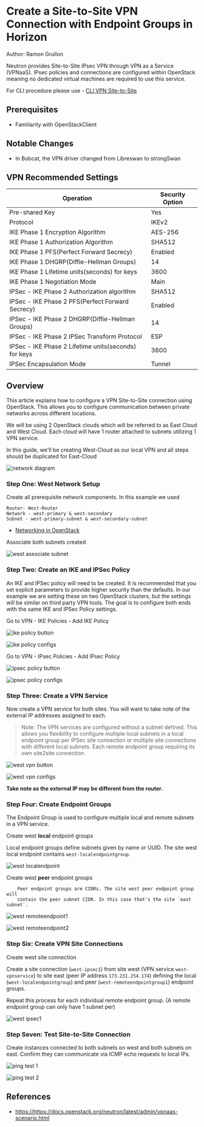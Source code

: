 # Create a Site-to-Site VPN Connection with Endpoint Groups in Horizon

Author: Ramon Grullon

Neutron provides Site-to-Site IPsec VPN through VPN as a Service (VPNaaS).
IPsec policies and connections are configured within OpenStack meaning
no dedicated virtual machines are required to use this service.

For CLI procedure please use - [CLI VPN Site-to-Site](https://openmetal.io/docs/tutorials/create-site-to-site-vpn.md)

## Prerequisites

- Familiarity with OpenStackClient

## Notable Changes

- In Bobcat, the VPN driver changed from Libreswan to strongSwan

## VPN Recommended Settings

| Operation                                      | Security Option                       |
| ---------------------------------------------- | ------------------------------------- |
| Pre-shared Key                                 | Yes                                   |
| Protocol                                       | IKEv2                                 |
| IKE Phase 1 Encryption Algorithm               | AES-256                               |
| IKE Phase 1 Authorization Algorithm            | SHA512                                |
| IKE Phase 1 PFS(Perfect Forward Secrecy)     | Enabled                               |
| IKE Phase 1 DHGRP(Diffie-Hellman Groups)       | 14                                    |
| IKE Phase 1 Lifetime units(seconds) for keys   | 3600                                  |
| IKE Phase 1 Negotiation Mode                    | Main                                  |
| IPSec - IKE Phase 2 Authorization algorithm    | SHA512                                |
| IPSec - IKE Phase 2 PFS(Perfect Forward Secrecy)     | Enabled                               |
| IPSec - IKE Phase 2 DHGRP(Diffie-Hellman Groups)       | 14                                    |
| IPSec - IKE Phase 2 IPSec Transform Protocol         | ESP                                   |
| IPSec - IKE Phase 2 Lifetime units(seconds) for keys   | 3600                                  |
| IPSec Encapsulation Mode                       | Tunnel                                |

## Overview

This article explains how to configure a VPN Site-to-Site connection using OpenStack.
This allows you to configure communication between private networks across different
locations.

We will be using 2 OpenStack clouds which will be referred to as East Cloud and
West Cloud. Each cloud will have 1 router attached to subnets utilizing 1 VPN service.

In this guide, we'll be creating West-Cloud as our local VPN and all steps
should be duplicated for East-Cloud

![network diagram](images/vpnbobcat_images/network_diagram.png "Network Diagram")

### Step One: West Network Setup

Create all prerequisite network components. In this example we used

```shell
Router- West-Router
Network - west-primary & west-secondary
Subnet - west-primary-subnet & west-secondary-subnet
```

- [Networking in OpenStack](https://openmetal.io/docs/manuals/users-manual/network-ip-traffic)

Associate both subnets created

![west associate subnet](images/vpnbobcat_images/west_associate_subnet.png "West Associate Subnet Creation")

### Step Two: Create an IKE and IPSec Policy

An IKE and IPSec policy will need to be created. It is recommended that you set
explicit parameters to provide higher security than the defaults. In our example
we are setting these on two OpenStack clusters, but the settings will be similar
on third party VPN tools. The goal is to configure both ends with the same IKE
and IPSec Policy settings.

Go to VPN - IKE Policies - Add IKE Policy

![ike policy button](images/vpnbobcat_images/ike_policy_button.png "IKE Policy Button")

![ike policy configs](images/vpnbobcat_images/ike_policy_configs.png "IKE Policy Configs")

Go to VPN - IPsec Policies - Add IPsec Policy

![ipsec policy button](images/vpnbobcat_images/ipsec_policy_button.png "IPSec Policy Button")

![ipsec policy configs](images/vpnbobcat_images/ipsec_policy_configs.png "IPSec Policy Configs")

### Step Three: Create a VPN Service

Now create a VPN service for both sites. You will want to take note of the
external IP addresses assigned to each.

> Note: The VPN services are configured without a subnet defined. This allows
> you flexibility to configure multiple local subnets in a local endpoint group
> per IPSec site connection or multiple site connections with different local
> subnets.
> Each remote endpoint group requiring its own site2site connection.

![west vpn button](images/vpnbobcat_images/west_vpn_service_button.png "West VPN Button")

![west vpn configs](images/vpnbobcat_images/west_vpn_service_configs.png "West VPN Configs")

 **Take note as the external IP may be different from the router.**

### Step Four: Create Endpoint Groups

The Endpoint Group is used to configure multiple local and remote subnets in a
VPN service.

Create west **local** endpoint groups

Local endpoint groups define subnets given by name or UUID. The site west
local endpoint contains `west-localendpointgroup`.

![west localendpoint](images/vpnbobcat_images/west_localendpoint.png "West Local Endpoint Group")

Create west **peer** endpoint groups

```shell
    Peer endpoint groups are CIDRs. The site west peer endpoint group will
    contain the peer subnet CIDR. In this case that's the site `east subnet`.
```

![west remoteendpoint1](images/vpnbobcat_images/west_remoteendpoint1.png "West Remote Endpoint Group1")

![west remoteendpoint2](images/vpnbobcat_images/west_remoteendpoint2.png "West Remote Endpoint Group2")

### Step Six: Create VPN Site Connections

Create west site connection

Create a site connection (`west-ipsec1`) from site west (VPN service
`west-vpnservice`) to site east (peer IP address `173.231.254.174`) defining
the local (`west-localendpointgroup`) and peer (`west-remoteendpointgroup1`)
endpoint groups.

Repeat this process for each individual remote endpoint group.
(A remote endpoint group can only have 1 subnet per)

![west ipsec1](images/vpnbobcat_images/west_ipsec1.png "West IPSec1")

### Step Seven: Test Site-to-Site Connection

Create instances connected to both subnets on west and both subnets on east.
Confirm they can communicate via ICMP echo requests to local IPs.

![ping test 1](images/vpnbobcat_images/pingtest1.png "Ping Test 1")

![ping test 2](images/vpnbobcat_images/pingtest2.png "Ping Test 2")

## References

- <https://https://docs.openstack.org/neutron/latest/admin/vpnaas-scenario.html>
